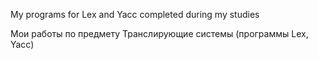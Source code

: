 My programs for Lex and Yacc completed during my studies

Мои работы по предмету Транслирующие системы (программы Lex, Yacc)
